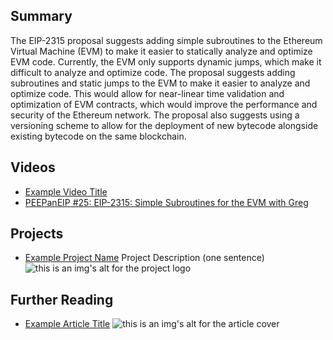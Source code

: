 ## Summary

The EIP-2315 proposal suggests adding simple subroutines to the Ethereum Virtual Machine (EVM) to make it easier to statically analyze and optimize EVM code. Currently, the EVM only supports dynamic jumps, which make it difficult to analyze and optimize code. The proposal suggests adding subroutines and static jumps to the EVM to make it easier to analyze and optimize code. This would allow for near-linear time validation and optimization of EVM contracts, which would improve the performance and security of the Ethereum network. The proposal also suggests using a versioning scheme to allow for the deployment of new bytecode alongside existing bytecode on the same blockchain.

## Videos

- [Example Video Title](https://www.youtube.com/watch?v=TDGq4aeevgY)
- [PEEPanEIP #25: EIP-2315: Simple Subroutines for the EVM with Greg](https://www.youtube.com/watch?v=c3Zo8vPwtk0&list=PL4cwHXAawZxqu0PKKyMzG_3BJV_xZTi1F&index=88)

## Projects

- [Example Project Name](https://xxxx.xxx/xxxxx) Project Description (one sentence) ![this is an img's alt for the project logo](https://xxxx.xxx/project-logo.xxx)

## Further Reading

- [Example Article Title](https://xxxx.xxx/xxxxx) ![this is an img's alt for the article cover](https://xxxx.xxx/article-cover.xxx)
